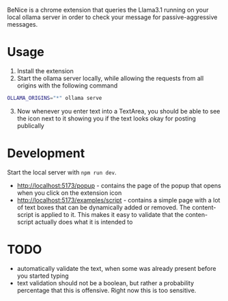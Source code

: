 BeNice is a chrome extension that queries the Llama3.1 running on your local ollama server
in order to check your message for passive-aggressive messages.

# Usage

1. Install the extension
2. Start the ollama server locally, while allowing the requests from all origins with the following command

```sh
OLLAMA_ORIGINS="*" ollama serve
```

3. Now whenever you enter text into a TextArea, you should be able to see the icon next to it showing you
   if the text looks okay for posting publically

# Development

Start the local server with `npm run dev`.

- [http://localhost:5173/popup](http://localhost:5173/popup) - contains the page of the popup that opens when you click on the extension icon
- [http://localhost:5173/examples/script](http://localhost:5173/examples/script) - contains a simple page with a lot of text boxes that
  can be dynamically added or removed. The content-script is applied to it. This makes it easy to validate that the conten-script actually does
  what it is intended to

# TODO

- automatically validate the text, when some was already present before you started typing
- text validation should not be a boolean, but rather a probability percentage that this is offensive. Right now this is too sensitive.
